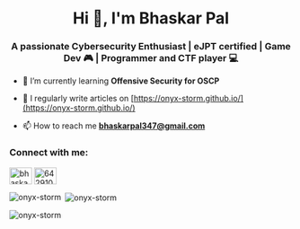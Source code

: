 <h1 align="center">Hi 👋, I'm Bhaskar Pal</h1>
<h3 align="center">A passionate Cybersecurity Enthusiast | eJPT certified | Game Dev 🎮 | Programmer and CTF player 💻</h3>

- 🌱 I’m currently learning **Offensive Security for OSCP**

- 📝 I regularly write articles on [https://onyx-storm.github.io/](https://onyx-storm.github.io/)

- 📫 How to reach me **bhaskarpal347@gmail.com**

<h3 align="left">Connect with me:</h3>
<p align="left">
<a href="https://twitter.com/bhaskarpal__" target="blank"><img align="center" src="https://raw.githubusercontent.com/rahuldkjain/github-profile-readme-generator/master/src/images/icons/Social/twitter.svg" alt="bhaskarpal__" height="30" width="40" /></a>
<a href="https://discord.com/users/642910424462786567" target="blank"><img align="center" src="https://raw.githubusercontent.com/rahuldkjain/github-profile-readme-generator/master/src/images/icons/Social/discord.svg" alt="642910424462786567" height="30" width="40" /></a>
</p>



<p><img align="left" src="https://github-readme-stats.vercel.app/api/top-langs?username=onyx-storm&show_icons=true&locale=en&layout=compact" alt="onyx-storm" /></p>

<p>&nbsp;<img align="center" src="https://github-readme-stats.vercel.app/api?username=onyx-storm&show_icons=true&locale=en" alt="onyx-storm" /></p>

<p><img align="center" src="https://github-readme-streak-stats.herokuapp.com/?user=onyx-storm&" alt="onyx-storm" /></p>

